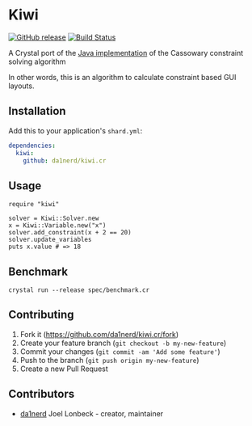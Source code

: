# Kiwi
[![GitHub release](https://img.shields.io/github/release/da1nerd/kiwi.cr.svg)](https://github.com/da1nerd/kiwi.cr/releases)
[![Build Status](https://travis-ci.com/da1nerd/kiwi.cr.svg?branch=master)](https://travis-ci.com/da1nerd/kiwi.cr)

A Crystal port of the [Java implementation](https://github.com/alexbirkett/kiwi-java) of the Cassowary constraint solving algorithm

In other words, this is an algorithm to calculate constraint based GUI layouts.

## Installation

Add this to your application's `shard.yml`:

```yaml
dependencies:
  kiwi:
    github: da1nerd/kiwi.cr
```

## Usage

```crystal
require "kiwi"

solver = Kiwi::Solver.new
x = Kiwi::Variable.new("x")
solver.add_constraint(x + 2 == 20)
solver.update_variables
puts x.value # => 18
```

## Benchmark

```crystal
crystal run --release spec/benchmark.cr
```

## Contributing

1. Fork it (<https://github.com/da1nerd/kiwi.cr/fork>)
2. Create your feature branch (`git checkout -b my-new-feature`)
3. Commit your changes (`git commit -am 'Add some feature'`)
4. Push to the branch (`git push origin my-new-feature`)
5. Create a new Pull Request

## Contributors

- [da1nerd](https://github.com/da1nerd) Joel Lonbeck - creator, maintainer